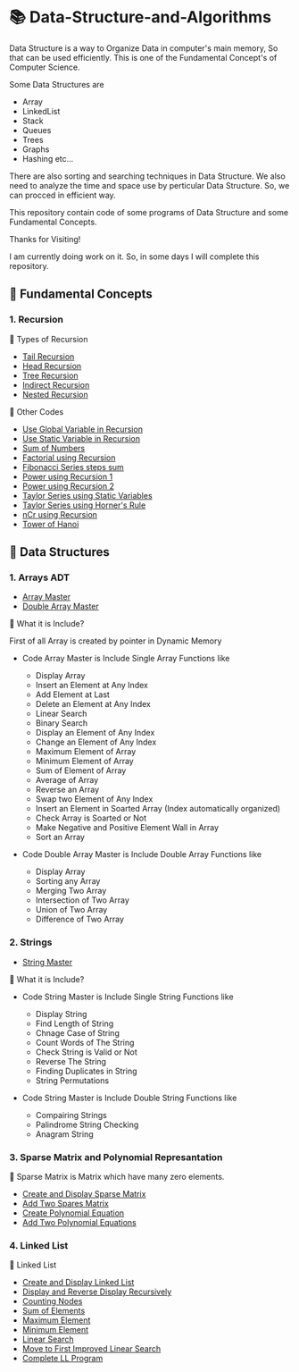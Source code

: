 # :books: Data-Structure-and-Algorithms
Data Structure is a way to Organize Data in computer's main memory, So that can be used efficiently. This is one of the Fundamental Concept's of Computer Science.

Some Data Structures are
* Array
* LinkedList
* Stack
* Queues
* Trees
* Graphs
* Hashing
etc...

There are also sorting and searching techniques in Data Structure. We also need to analyze the time and space use by perticular Data Structure. So, we can procced in efficient way.

This repository contain code of some programs of Data Structure and some Fundamental Concepts.

Thanks for Visiting!

I am currently doing work on it. So, in some days I will complete this repository.

## :book: Fundamental Concepts
### 1. Recursion
  
  :blue_book: Types of Recursion
  * [Tail Recursion](https://github.com/devarshitrivedi01/DSA-nerd/blob/main/Recursion/Tail%20Recursion)
  * [Head Recursion](https://github.com/devarshitrivedi01/DSA-nerd/blob/main/Recursion/Head%20Recursion)
  * [Tree Recursion](https://github.com/devarshitrivedi01/DSA-nerd/blob/main/Recursion/Tree%20Recursion)
  * [Indirect Recursion](https://github.com/devarshitrivedi01/DSA-nerd/blob/main/Recursion/Indirect%20Recursion)
  * [Nested Recursion](https://github.com/devarshitrivedi01/DSA-nerd/blob/main/Recursion/Nested%20Recursion)
  
  :blue_book: Other Codes
  * [Use Global Variable in Recursion](https://github.com/devarshitrivedi01/DSA-nerd/blob/main/Recursion/Use%20Global%20Variable%20in%20Recursion)
  * [Use Static Variable in Recursion](https://github.com/devarshitrivedi01/DSA-nerd/blob/main/Recursion/Use%20Static%20Variable%20in%20Recursion)
  * [Sum of Numbers](https://github.com/devarshitrivedi01/DSA-nerd/blob/main/Recursion/Sum%20of%20Numbers)
  * [Factorial using Recursion](https://github.com/devarshitrivedi01/DSA-nerd/blob/main/Recursion/Factorial%20Using%20Recursion)
  * [Fibonacci Series steps sum](https://github.com/devarshitrivedi01/DSA-nerd/blob/main/Recursion/Fibonacci%20Series%20Steps%20Sum)
  * [Power using Recursion 1](https://github.com/devarshitrivedi01/DSA-nerd/blob/main/Recursion/Power%20using%20Recursion%201)
  * [Power using Recursion 2](https://github.com/devarshitrivedi01/DSA-nerd/blob/main/Recursion/Power%20using%20Recursion%202)
  * [Taylor Series using Static Variables](https://github.com/devarshitrivedi01/DSA-nerd/blob/main/Recursion/Tailor%20Series%20using%20Static%20Variable)
  * [Taylor Series using Horner's Rule](https://github.com/devarshitrivedi01/DSA-nerd/blob/main/Recursion/Taylor%20Series%20using%20Horner's%20Rule)
  * [nCr using Recursion](https://github.com/devarshitrivedi01/DSA-nerd/blob/main/Recursion/nCr%20using%20Recursion)
  * [Tower of Hanoi](https://github.com/devarshitrivedi01/DSA-nerd/blob/main/Recursion/Tower%20of%20Hanoi)
  
  ## :book: Data Structures
  ### 1. Arrays ADT
  * [Array Master](https://github.com/devarshitrivedi01/DSA-nerd/blob/main/Array%20ADT/Array%20Master)
  * [Double Array Master](https://github.com/devarshitrivedi01/DSA-nerd/blob/main/Array%20ADT/Double%20Array%20Master)
  
  :blue_book: What it is Include?
  
  First of all Array is created by pointer in Dynamic Memory 
  * Code Array Master is Include Single Array Functions like
    * Display Array
    * Insert an Element at Any Index
    * Add Element at Last
    * Delete an Element at Any Index
    * Linear Search
    * Binary Search
    * Display an Element of Any Index
    * Change an Element of Any Index
    * Maximum Element of Array
    * Minimum Element of Array
    * Sum of Element of Array
    * Average of Array
    * Reverse an Array
    * Swap two Element of Any Index
    * Insert an Element in Soarted Array (Index automatically organized)
    * Check Array is Soarted or Not
    * Make Negative and Positive Element Wall in Array
    * Sort an Array
  
  * Code Double Array Master is Include Double Array Functions like
    * Display Array
    * Sorting any Array
    * Merging Two Array
    * Intersection of Two Array
    * Union of Two Array
    * Difference of Two Array
    
  ### 2. Strings
  * [String Master](https://github.com/devarshitrivedi01/DSA-nerd/blob/main/Strings/String%20Master)
  
  :blue_book: What it is Include?
  
  * Code String Master is Include Single String Functions like
    * Display String
    * Find Length of String
    * Chnage Case of String
    * Count Words of The String
    * Check String is Valid or Not
    * Reverse The String
    * Finding Duplicates in String
    * String Permutations
  
  * Code String Master is Include Double String Functions like
    * Compairing Strings
    * Palindrome String Checking
    * Anagram String
    
  ### 3. Sparse Matrix and Polynomial Represantation
  
  :blue_book: Sparse Matrix is Matrix which have many zero elements. 
  
  * [Create and Display Sparse Matrix](https://github.com/devarshitrivedi01/DSA-nerd/blob/main/Sparse%20Matrix%20and%20Polynomial%20Represantation/Create%20and%20Display%20Sparse%20Matrix)
  * [Add Two Spares Matrix](https://github.com/devarshitrivedi01/DSA-nerd/blob/main/Sparse%20Matrix%20and%20Polynomial%20Represantation/Add%20Two%20Spares%20Matrix)
  * [Create Polynomial Equation](https://github.com/devarshitrivedi01/DSA-nerd/blob/main/Sparse%20Matrix%20and%20Polynomial%20Represantation/Create%20Polynomial%20Equation)
  * [Add Two Polynomial Equations](https://github.com/devarshitrivedi01/DSA-nerd/blob/main/Sparse%20Matrix%20and%20Polynomial%20Represantation/Add%20Two%20Polynomial%20Equations)
  
  ### 4. Linked List
  
  :blue_book: Linked List
  
  * [Create and Display Linked List](https://github.com/devarshitrivedi01/DSA-nerd/blob/main/Linked%20List/Create%20and%20Display%20Linked%20List)
  * [Display and Reverse Display Recursively](https://github.com/devarshitrivedi01/DSA-nerd/blob/main/Linked%20List/Display%20and%20Reverse%20Display%20Recursively)
  * [Counting Nodes](https://github.com/devarshitrivedi01/DSA-nerd/blob/main/Linked%20List/Counting%20Nodes)
  * [Sum of Elements](https://github.com/devarshitrivedi01/DSA-nerd/blob/main/Linked%20List/Sum%20of%20Elements)
  * [Maximum Element](https://github.com/devarshitrivedi01/DSA-nerd/blob/main/Linked%20List/Maximum%20Element)
  * [Minimum Element](https://github.com/devarshitrivedi01/DSA-nerd/blob/main/Linked%20List/Minimum%20Element)
  * [Linear Search](https://github.com/devarshitrivedi01/DSA-nerd/blob/main/Linked%20List/Linear%20Search)
  * [Move to First Improved Linear Search](https://github.com/devarshitrivedi01/DSA-nerd/blob/main/Linked%20List/Move%20to%20First%20Improved%20Linear%20Search)
  * [Complete LL Program](https://github.com/devarshitrivedi01/DSA-nerd/blob/main/Linked%20List/Complete%20LL%20Program)
